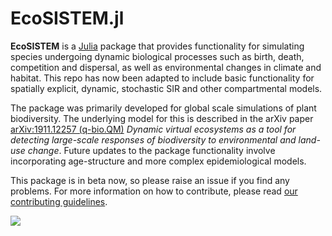 # EcoSISTEM.jl

**EcoSISTEM** is a [Julia](http://www.julialang.org) package that provides functionality
for simulating species undergoing dynamic biological processes such as birth, death,
competition and dispersal, as well as environmental changes in climate and habitat. This
repo has now been adapted to include basic functionality for spatially explicit, dynamic,
stochastic SIR and other compartmental models.

The package was primarily developed for global scale simulations of plant biodiversity.
The underlying model for this is described in the arXiv paper [arXiv:1911.12257 (q-bio.QM)](https://arxiv.org/abs/1911.12257)
*Dynamic virtual ecosystems as a tool for detecting large-scale responses of biodiversity
to environmental and land-use change*. Future updates to the package functionality involve
incorporating age-structure and more complex epidemiological models.

This package is in beta now, so please raise an issue if you find any problems. For more information on how to contribute, please read [our contributing guidelines](https://github.com/boydorr/EcoSISTEM.jl/blob/main/CONTRIBUTING.md).

![](Simulation.gif)
